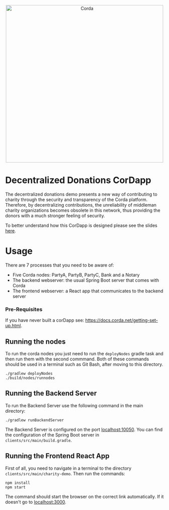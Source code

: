 <p align="center">
  <img src="https://www.corda.net/wp-content/uploads/2016/11/fg005_corda_b.png" alt="Corda" width="500">
</p>

# Decentralized Donations CorDapp

The decentralized donations demo presents a new way of contributing to charity through the security and transparency of the Corda platform. Therefore, by decentralizing contributions, the unreliability of middleman charity organizations becomes obsolete in this network, thus providing the donors with a much stronger feeling of security.

To better understand how this CorDapp is designed please see the slides [here](https://r3-cev.atlassian.net/wiki/spaces/FE/pages/3545104707/Decentralized+Donations+CorDapp+Alexandru+Birtoiu).

# Usage

There are 7 processes that you need to be aware of:

- Five Corda nodes: PartyA, PartyB, PartyC, Bank and a Notary
- The backend webserver:  the usual Spring Boot server that comes with Corda
- The frontend webserver: a React app that communicates to the backend server

### Pre-Requisites

If you have never built a corDapp see: https://docs.corda.net/getting-set-up.html.

## Running the nodes

To run the corda nodes you just need to run the `deployNodes` gradle task and then run them with the second commmand. Both of these commands should be used in a terminal such as Git Bash, after moving to this directory.

```
./gradlew deployNodes
./build/nodes/runnodes
```

## Running the Backend Server

To run the Backend Server use the following command in the main directory:
```
./gradlew runBackendServer
```

The Backend Server is configured on the port [localhost:10050](http://localhost:10050). You can find the configuration of the Spring Boot server in `clients/src/main/build.gradle`.

## Running the Frontend React App

First of all, you need to navigate in a terminal to the directory `clients/src/main/charity-demo`. Then run the commands:

```
npm install
npm start
```

The command should start the browser on the correct link automatically. If it doesn't go to [localhost:3000](http://localhost:3000).




